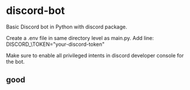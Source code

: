 # discord-bot
Basic Discord bot in Python with discord package.

Create a .env file in same directory level as main.py.
Add line: DISCORD_\TOKEN="your-discord-token"

Make sure to enable all privileged intents in discord developer console for the bot.
## good
